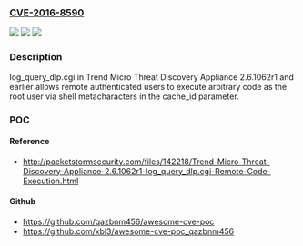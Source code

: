 ### [CVE-2016-8590](https://cve.mitre.org/cgi-bin/cvename.cgi?name=CVE-2016-8590)
![](https://img.shields.io/static/v1?label=Product&message=n%2Fa&color=blue)
![](https://img.shields.io/static/v1?label=Version&message=n%2Fa&color=blue)
![](https://img.shields.io/static/v1?label=Vulnerability&message=n%2Fa&color=brighgreen)

### Description

log_query_dlp.cgi in Trend Micro Threat Discovery Appliance 2.6.1062r1 and earlier allows remote authenticated users to execute arbitrary code as the root user via shell metacharacters in the cache_id parameter.

### POC

#### Reference
- http://packetstormsecurity.com/files/142218/Trend-Micro-Threat-Discovery-Appliance-2.6.1062r1-log_query_dlp.cgi-Remote-Code-Execution.html

#### Github
- https://github.com/qazbnm456/awesome-cve-poc
- https://github.com/xbl3/awesome-cve-poc_qazbnm456

